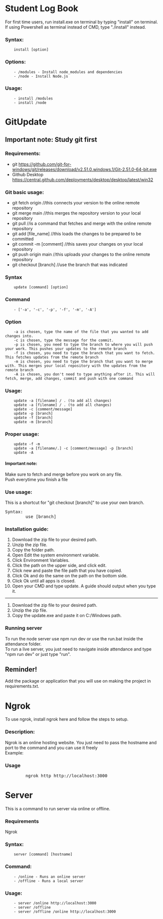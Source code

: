 # Student Log Book

For first time users, run install.exe on terminal by typing "install" on terminal. If using Powershell as terminal instead of CMD, type "./install" instead.<br>

### Syntax:
        install [option]
### Options:
        - /modules - Install node_modules and dependencies      
        - /node - Install Node.js
### Usage:
        - install /modules
        - install /node


# GitUpdate

## Important note: Study git first

### Requirements:

* git https://github.com/git-for-windows/git/releases/download/v2.51.0.windows.1/Git-2.51.0-64-bit.exe
* Github Desktop https://central.github.com/deployments/desktop/desktop/latest/win32

### Git basic usage:

* git fetch origin //this connects your version to the online remote repository
* git merge main //this merges the repository version to your local repository
* git pull //is a command that fetches and merge with the online remote repository
* git add [file_name] //this loads the changes to be prepared to be committed
* git commit -m [comment] //this saves your changes on your local repository
* git push origin main //this uploads your changes to the online remote repository
* git checkout [branch] //use the branch that was indicated

### Syntax
        update [command] [option]
### Command 
        - ['-a', '-c', '-p', '-f', '-m', '-A']
### Option 
        -a is chosen, type the name of the file that you wanted to add changes into.
        -c is chosen, type the message for the commit.
        -p is chosen, you need to type the branch to where you will push your work. This pushes your updates to the remote branch
        -f is chosen, you need to type the branch that you want to fetch. This fetches updates from the remote branch
        -m is chosen, you need to type the branch that you want to merge with. This merges your local repository with the updates from the remote branch
        -A is chosen, you don't need to type anything after it. This will fetch, merge, add changes, commit and push with one command
### Usage:
        update -a [filename] / . (to add all changes)
        update -a [filename] / . (to add all changes)
        update -c [comment/message]
        update -p [branch]
        update -f [branch]
        update -m [branch]
### Proper usage:
        update -f -m
        update -a [filename/.] -c [comment/message] -p [branch]
        update -A

#### Important note:
Make sure to fetch and merge before you work on any file.<br>
Push everytime you finish a file<br>


### Use usage:

This is a shortcut for "git checkout [branch]" to use your own branch.

<pre>
Syntax:
        use [branch]
</pre>

### Installation guide:

1. Download the zip file to your desired path.
2. Unzip the zip file.
3. Copy the folder path.
4. Open Edit the system environment variable.
5. Click Environment Variables.
6. Click the path on the upper side, and click edit.
7. Click new and paste the file path that you have copied.
8. Click Ok and do the same on the path on the bottom side.
9. Click Ok until all apps is closed.
10. Open your CMD and type update. A guide should output when you type it.

---------------------------------------------------------------------------------------------------------------------------------- 

1. Download the zip file to your desired path.
2. Unzip the zip file.
3. Copy the update.exe and paste it on C:/Windows path.

### Running server

To run the node server use npm run dev or use the run.bat inside the attendance folder.<br>
To run a live server, you just need to navigate inside attendance and type "npm run dev" or just type "run".<br>

## Reminder!

Add the package or application that you will use on making the project in requirements.txt.<br>

# Ngrok

To use ngrok, install ngrok here and follow the steps to setup.

### Description: 

Ngrok is an online hosting website. You just need to pass the hostname and port to the command and you can use it freely<br>
Example: 

### Usage 
<pre>
        ngrok http http://localhost:3000
</pre>

# Server 

This is a command to run server via online or offline.

### Requirements 

Ngrok

### Syntax:
        server [command] [hostname]

### Command:
        - /online - Runs an online server
        - /offline - Runs a local server
### Usage:
        - server /online http://localhost:3000
        - server /offline
        - server /offline /online http://localhost:3000
